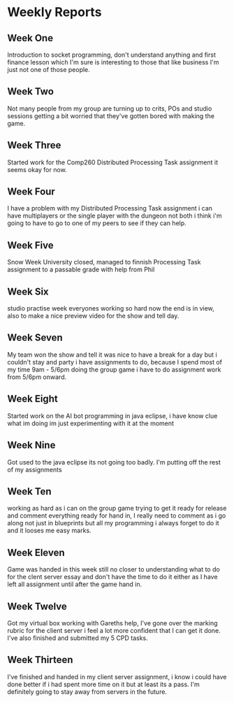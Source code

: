 # Weekly Reports

## Week One

Introduction to socket programming, don't understand anything and first finance lesson which I'm sure is interesting to those that like business I'm just not one of those people.

## Week Two

Not many people from my group are turning up to crits, POs and studio sessions getting a bit worried that they've gotten bored with making the game.

## Week Three

Started work for the Comp260 Distributed Processing Task assignment it seems okay for now.

## Week Four

I have a problem with my Distributed Processing Task assignment i can have multiplayers or the single player with the dungeon not both i think i'm going to have to go to one of my peers to see if they can help.

## Week Five

Snow Week University closed, managed to finnish Processing Task assignment to a passable grade with help from Phil 

## Week Six

studio practise week everyones working so hard now the end is in view, also to make a nice preview video for the show and tell day.

## Week Seven

My team won the show and tell it was nice to have a break for a day but i couldn't stay and party i have assignments to do, because I spend most of my time 9am - 5/6pm doing the group game i have to do assignment work from 5/6pm onward.

## Week Eight

Started work on the AI bot programming in java eclipse, i have know clue what im doing im just experimenting with it at the moment

## Week Nine

Got used to the java eclipse its not going too badly. I'm putting off the rest of my assignments

## Week Ten

working as hard as i can on the group game trying to get it ready for release and comment everything ready for hand in, I really need to comment as i go along not just in blueprints but all my programming i always forget to do it and it looses me easy marks.

## Week Eleven

Game was handed in this week still no closer to understanding what to do for the clent server essay and don't have the time to do it either as I have left all assignment until after the game hand in.


## Week Twelve

Got my virtual box working with Gareths help, I've gone over the marking rubric for the client server i feel a lot more confident that I can get it done. I've also finished and submitted my 5 CPD tasks.

## Week Thirteen

I've finished and handed in my client server assignment, i know i could have done better if i had spent more time on it but at least its a pass. I'm definitely going to stay away from servers in the future.
